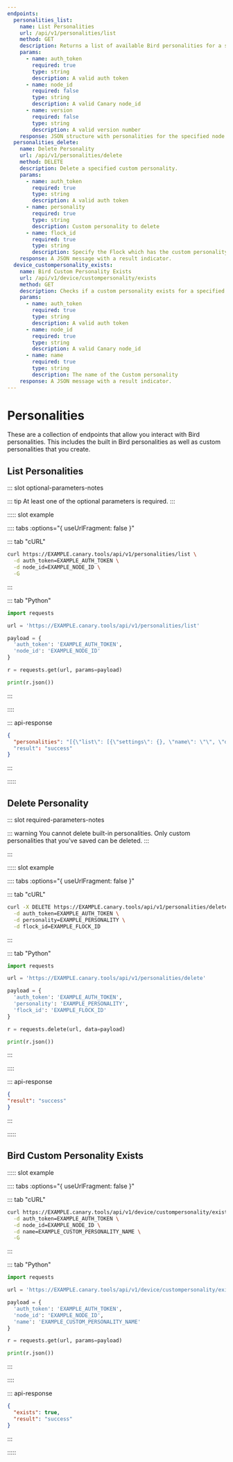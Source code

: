 ```yaml
---
endpoints:
  personalities_list:
    name: List Personalities
    url: /api/v1/personalities/list
    method: GET
    description: Returns a list of available Bird personalities for a specified version or Bird (node_id).
    params:
      - name: auth_token
        required: true
        type: string
        description: A valid auth token
      - name: node_id
        required: false
        type: string
        description: A valid Canary node_id
      - name: version
        required: false
        type: string
        description: A valid version number
    response: JSON structure with personalities for the specified node id's version or specified version.
  personalities_delete:
    name: Delete Personality
    url: /api/v1/personalities/delete
    method: DELETE
    description: Delete a specified custom personality.
    params:
      - name: auth_token
        required: true
        type: string
        description: A valid auth token
      - name: personality
        required: true
        type: string
        description: Custom personality to delete 
      - name: flock_id
        required: true
        type: string
        description: Specify the Flock which has the custom personality you would like to delete.
    response: A JSON message with a result indicator.
  device_custompersonality_exists:
    name: Bird Custom Personality Exists
    url: /api/v1/device/custompersonality/exists
    method: GET
    description: Checks if a custom personality exists for a specified Bird.
    params:
      - name: auth_token
        required: true
        type: string
        description: A valid auth token
      - name: node_id
        required: true
        type: string
        description: A valid Canary node_id
      - name: name
        required: true
        type: string
        description: The name of the Custom personality
    response: A JSON message with a result indicator.
---
```


# Personalities

These are a collection of endpoints that allow you interact with Bird personalities. This includes the built in Bird personalities as well as custom personalities that you create.

<APIEndpoints :endpoints="$page.frontmatter.endpoints" :path="$page.regularPath"/>

## List Personalities

<APIDetails :endpoint="$page.frontmatter.endpoints.personalities_list">

::: slot optional-parameters-notes

::: tip
At least one of the optional parameters is required.
:::

::::: slot example

:::: tabs :options="{ useUrlFragment: false }"

::: tab "cURL"

``` bash
curl https://EXAMPLE.canary.tools/api/v1/personalities/list \
  -d auth_token=EXAMPLE_AUTH_TOKEN \
  -d node_id=EXAMPLE_NODE_ID \
  -G
```

:::

::: tab "Python"

``` python
import requests

url = 'https://EXAMPLE.canary.tools/api/v1/personalities/list'

payload = {
  'auth_token': 'EXAMPLE_AUTH_TOKEN',
  'node_id': 'EXAMPLE_NODE_ID'
}

r = requests.get(url, params=payload)

print(r.json())
```

:::

::::


::: api-response
```json
{
  "personalities": "[{\"list\": [{\"settings\": {}, \"name\": \"\", \"desc\": \"Pick One\"}, {\"settings\": {\"device.ippers\": \"linux\"}, \"name\": \"bare\", \"desc\": \"Bare Canary (no services)\"}, {\"settings\": {\"http.enabled\": true, \"tftp.enabled\": true, \"smb.enabled\": true, \"vnc.enabled\": true, \"sip.enabled\": true, \"tcpbanner_1.enabled\": true, \"ftp.enabled\": true, \"telnet.enabled\": true, \"httpproxy.enabled\": true, \"git.enabled\": true, \"ntp.enabled\": true, \"redis.enabled\": true, \"device.ippers\": \"linux\", \"tcpbanner.enabled\": true, \"mssql.enabled\": true, \"modbus.enabled\": true, \"ssh.enabled\": true, \"mysql.enabled\": true}, \"name\": \"merry-christmas\", \"desc\": \"Christmas Tree (all services)\"}], \"name\": \"General\"}, {\"list\": [{\"settings\": {\"vnc.enabled\": true, \"smb.sharename\": \"Documents\", \"smb.netbiosname\": \"OFFICESHARE\", \"smb.enabled\": true, \"device.mac_prefix\": \"00:03:93\", \"telnet.authentication_failed_prompt\": \"\\\\nLogin incorrect\\\\n\\\\n\", \"telnet.enabled\": false, \"smb.serverstring\": \"Office Share\", \"smb.sharecomment\": \"Office Document Share\", \"device.ippers\": \"osx\", \"ssh.version\": \"SSH-2.0-OpenSSH_7.4\", \"telnet.password_prompt\": \"Password:\", \"telnet.user_prompt\": \"login: \", \"ssh.enabled\": true, \"ssh.port\": 22, \"vnc.port\": 5900, \"telnet.banner\": \"Darwin/BSD\\\\r\\\\n\\\\r\\\\n\"}, \"name\": \"osx-fileshare\", \"desc\": \"Mac OS X Fileshare\"}], \"name\": \"Apple\"}, {\"list\": [], \"name\": \"Custom\"}]"
  "result": "success"
}
```
:::

:::::

</APIDetails>

## Delete Personality

<APIDetails :endpoint="$page.frontmatter.endpoints.personalities_delete">

  ::: slot required-parameters-notes

  ::: warning 
  You cannot delete built-in personalities. Only custom personalities that you've saved can be deleted.
  :::

  :::

  ::::: slot example

  :::: tabs :options="{ useUrlFragment: false }"

  ::: tab "cURL"

  ``` bash
  curl -X DELETE https://EXAMPLE.canary.tools/api/v1/personalities/delete \
    -d auth_token=EXAMPLE_AUTH_TOKEN \
    -d personality=EXAMPLE_PERSONALITY \
    -d flock_id=EXAMPLE_FLOCK_ID 
  ```

  :::

  ::: tab "Python"

  ``` python
  import requests

  url = 'https://EXAMPLE.canary.tools/api/v1/personalities/delete'

  payload = {
    'auth_token': 'EXAMPLE_AUTH_TOKEN',
    'personality': 'EXAMPLE_PERSONALITY',
    'flock_id': 'EXAMPLE_FLOCK_ID'
  }

  r = requests.delete(url, data=payload)

  print(r.json())
  ```

  :::

  ::::


  ::: api-response
  ```json
  {
  "result": "success"
  }
  ```
  :::

  :::::
  
</APIDetails>

## Bird Custom Personality Exists

<APIDetails :endpoint="$page.frontmatter.endpoints.device_custompersonality_exists">

::::: slot example

:::: tabs :options="{ useUrlFragment: false }"

::: tab "cURL"

``` bash
curl https://EXAMPLE.canary.tools/api/v1/device/custompersonality/exists \
  -d auth_token=EXAMPLE_AUTH_TOKEN \
  -d node_id=EXAMPLE_NODE_ID \
  -d name=EXAMPLE_CUSTOM_PERSONALITY_NAME \
  -G
```

:::

::: tab "Python"

``` python
import requests

url = 'https://EXAMPLE.canary.tools/api/v1/device/custompersonality/exists'

payload = {
  'auth_token': 'EXAMPLE_AUTH_TOKEN',
  'node_id': 'EXAMPLE_NODE_ID',
  'name': 'EXAMPLE_CUSTOM_PERSONALITY_NAME'
}

r = requests.get(url, params=payload)

print(r.json())
```

:::

::::


::: api-response
```json
{
  "exists": true,
  "result": "success"
}
```
:::

:::::
  
</APIDetails>